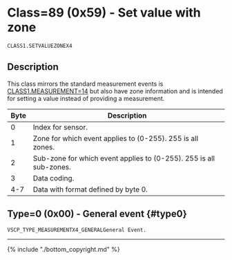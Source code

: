 # Class=89 (0x59) - Set value with zone

    CLASS1.SETVALUEZONEX4

## Description

This class mirrors the standard measurement events is [CLASS1.MEASUREMENT=14](./class1.measurement.md) but also have zone information and is intended for setting a value instead of providing a measurement.

 | Byte | Description                                                        |
 | ---- | -----------                                                        |
 | 0    | Index for sensor.                                                  |
 | 1    | Zone for which event applies to (0-255). 255 is all zones.         |
 | 2    | Sub-zone for which event applies to (0-255). 255 is all sub-zones. |
 | 3    | Data coding.                                                       |
 | 4-7  | Data with format defined by byte 0.                                |

## Type=0 (0x00) - General event {#type0}
    VSCP_TYPE_MEASUREMENTX4_GENERALGeneral Event.

----

{% include "./bottom_copyright.md" %}